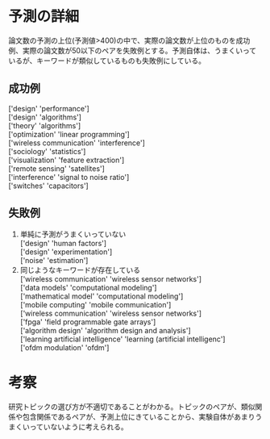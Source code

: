 # 予測の詳細
論文数の予測の上位(予測値>400)の中で、実際の論文数が上位のものを成功例、実際の論文数が50以下のペアを失敗例とする。予測自体は、うまくいっているが、キーワードが類似しているものも失敗例にしている。

## 成功例
['design' 'performance']<br/>
['design' 'algorithms']<br/>
['theory' 'algorithms']<br/>
['optimization' 'linear programming']<br/>
['wireless communication' 'interference']<br/>
['sociology' 'statistics']<br/>
['visualization' 'feature extraction']<br/>
['remote sensing' 'satellites']<br/>
['interference' 'signal to noise ratio']<br/>
['switches' 'capacitors']<br/>

## 失敗例
1. 単純に予測がうまくいっていない<br/>
['design' 'human factors']<br/>
['design' 'experimentation']<br/>
['noise' 'estimation']
2. 同じようなキーワードが存在している<br/>
['wireless communication' 'wireless sensor networks']<br/>
['data models' 'computational modeling']<br/>
['mathematical model' 'computational modeling']<br/>
['mobile computing' 'mobile communication']<br/>
['wireless communication' 'wireless sensor networks']<br/>
['fpga' 'field programmable gate arrays']<br/>
['algorithm design' 'algorithm design and analysis']<br/>
['learning artificial intelligence' 'learning (artificial intelligenc']<br/>
['ofdm modulation' 'ofdm']<br/>

# 考察
研究トピックの選び方が不適切であることがわかる。トピックのペアが、類似関係や包含関係であるペアが、予測上位にきていることから、実験自体があまりうまくいっていないように考えられる。